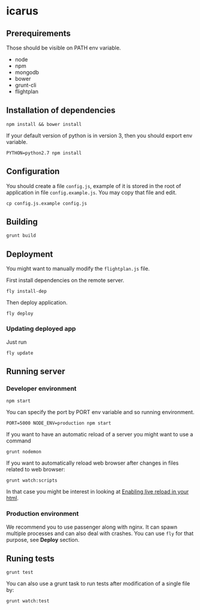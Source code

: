 icarus
======
## Prerequirements
Those should be visible on PATH env variable.
* node
* npm
* mongodb
* bower
* grunt-cli
* flightplan

## Installation of dependencies
```shell
npm install && bower install
```
If your default version of python is in version 3, then you should export env
variable.
```shell
PYTHON=python2.7 npm install
```

## Configuration
You should create a file `config.js`, example of it is stored in the root of
application in file `config.example.js`. You may copy that file and edit.
```shell
cp config.js.example config.js
```

## Building
```shell
grunt build
```

## Deployment
You might want to manually modify the `flightplan.js` file.

First install dependencies on the remote server.
```shell
fly install-dep
```
Then deploy application.
```shell
fly deploy
```
### Updating deployed app
Just run
```shell
fly update
```

## Running server
### Developer environment
```shell
npm start
```
You can specify the port by PORT env variable and so running environment.
```shell
PORT=5000 NODE_ENV=production npm start
```
If you want to have an automatic reload of a server you might want to use a
command
```shell
grunt nodemon
```
If you want to automatically reload web browser after changes in files related
to web browser:
```shell
grunt watch:scripts
```
In that case you might be interest in looking at [Enabling live reload in your
html].
### Production environment
We recommend you to use passenger along with nginx. It can spawn multiple
processes and can also deal with crashes.
You can use `fly` for that purpose, see **Deploy** section.

## Runing tests
```shell
grunt test
```
You can also use a grunt task to run tests after modification of a single file
by:
```shell
grunt watch:test
```

[Enabling live reload in your html]:(https://github.com/gruntjs/grunt-contrib-watch/blob/master/docs/watch-examples.md#enabling-live-reload-in-your-html)
